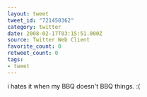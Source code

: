 ```yaml
---
layout: tweet
tweet_id: "721450362"
category: twitter
date: 2008-02-17T03:15:51.000Z
source: Twitter Web Client
favorite_count: 0
retweet_count: 0
tags:
- tweet
---
```


i hates it when my BBQ doesn't BBQ things. :(
